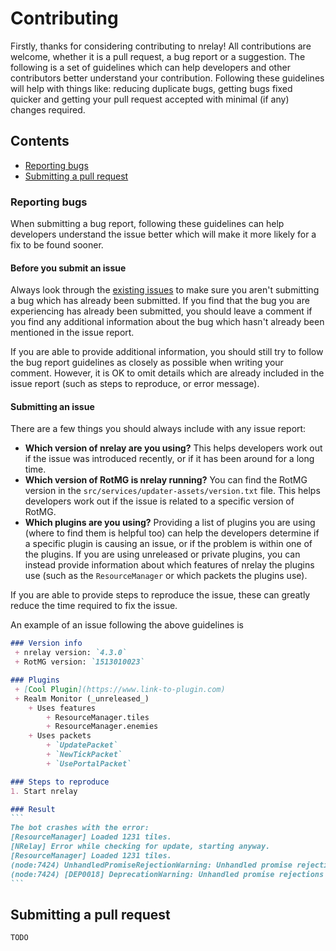 # Contributing
Firstly, thanks for considering contributing to nrelay! All contributions are welcome, whether it is a pull request, a bug report or a suggestion. The following is a set of guidelines which can help developers and other contributors better understand your contribution. Following these guidelines will help with things like: reducing duplicate bugs, getting bugs fixed quicker and getting your pull request accepted with minimal (if any) changes required.

## Contents
 + [Reporting bugs](#reporting-bugs)
 + [Submitting a pull request](#submitting-a-pull-request)


### Reporting bugs
When submitting a bug report, following these guidelines can help developers understand the issue better which will make it more likely for a fix to be found sooner.

#### Before you submit an issue
Always look through the [existing issues](https://github.com/thomas-crane/nrelay/issues) to make sure you aren't submitting a bug which has already been submitted.
If you find that the bug you are experiencing has already been submitted, you should leave a comment if you find any additional information about the bug which hasn't already been mentioned in the issue report.

If you are able to provide additional information, you should still try to follow the bug report guidelines as closely as possible when writing your comment. However, it is OK to omit details which are already included in the issue report (such as steps to reproduce, or error message).

#### Submitting an issue
There are a few things you should always include with any issue report:
 + __Which version of nrelay are you using?__ This helps developers work out if the issue was introduced recently, or if it has been around for a long time.
 + __Which version of RotMG is nrelay running?__ You can find the RotMG version in the `src/services/updater-assets/version.txt` file. This helps developers work out if the issue is related to a specific version of RotMG.
 + __Which plugins are you using?__ Providing a list of plugins you are using (where to find them is helpful too) can help the developers determine if a specific plugin is causing an issue, or if the problem is within one of the plugins. If you are using unreleased or private plugins, you can instead provide information about which features of nrelay the plugins use (such as the `ResourceManager` or which packets the plugins use).

If you are able to provide steps to reproduce the issue, these can greatly reduce the time required to fix the issue.

An example of an issue following the above guidelines is
````markdown
### Version info
 + nrelay version: `4.3.0`
 + RotMG version: `1513010023`

### Plugins
 + [Cool Plugin](https://www.link-to-plugin.com)
 + Realm Monitor (_unreleased_)
    + Uses features
        + ResourceManager.tiles
        + ResourceManager.enemies
    + Uses packets
        + `UpdatePacket`
        + `NewTickPacket`
        + `UsePortalPacket`

### Steps to reproduce
1. Start nrelay

### Result
```
The bot crashes with the error:
[ResourceManager] Loaded 1231 tiles.
[NRelay] Error while checking for update, starting anyway.
[ResourceManager] Loaded 1231 tiles.
(node:7424) UnhandledPromiseRejectionWarning: Unhandled promise rejection (rejection id: 1): Error: Example error
(node:7424) [DEP0018] DeprecationWarning: Unhandled promise rejections are deprecated. In the future, promise rejections that are not handled will terminate the Node.js process with a non-zero exit code.
```
````

## Submitting a pull request
`TODO`
